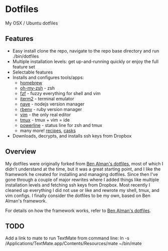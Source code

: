# Dotfiles

My OSX / Ubuntu dotfiles

## Features

- Easy install clone the repo, navigate to the repo base directory and run ./bin/dotfiles
- Multiple installation levels: get up-and-running quickly or enjoy the full
  feature set
- Selectable features
- Installs and configures tools/apps:
  - [homebrew](https://brew.sh)
  - [oh-my-zsh](https://github.com/robbyrussell/oh-my-zsh) - zsh
  - [fzf](https://github.com/junegunn/fzf) - fuzzy everything for shell and vim
  - [iterm2](https://iterm2.com) - terminal emulator
  - [nave](https://github.com/isaacs/nave) - nodejs version manager
  - [rbenv](https://github.com/rbenv/rbenv) - ruby version manager
  - [vim](https://github.com/macvim-dev/macvim) - the only real editor
  - [tmux](https://github.com/tmux/tmux) - tmux + vim = ide
  - [powerline](https://powerline.readthedocs.io/en/master/) - status line for zsh and tmux
  - many more! [recipes](init/30_osx_homebrew_recipes.sh),
    [casks](init/30_osx_homebrew_casks.sh)
- Downloads, decrypts, and installs ssh keys from Dropbox

## Overview

My dotfiles were originally forked from [Ben Alman's
dotfiles](https://github.com/cowboy/dotfiles), most of which I didn't understand
at the time, but it was a great starting point, and I like the framework he
created for installing and managing dotfiles. Since then I've gone through a
couple of major rewrites where I added things like multiple installation levels
and fetching ssh keys from Dropbox. Most recently I cleaned up everything I did
not use or like and rewrote my shell, tmux, and vim configs. I finally consider
the dotfiles to be my own, based on Ben Alman's framework.

For details on how the framework works, refer to [Ben Alman's
dotfiles](https://github.com/cowboy/dotfiles).

## TODO
Add a link to mate to run TextMate from command line:
ln -s /Applications/TextMate.app/Contents/Resources/mate ~/bin/mate


